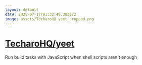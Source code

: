 ```yaml
---
layout: default
date: 2025-07-17T01:32:49.283372
image: assets/TecharoHQ_yeet_cropped.png
---
```


# [TecharoHQ/yeet](https://github.com/TecharoHQ/yeet)

Run build tasks with JavaScript when shell scripts aren't enough
